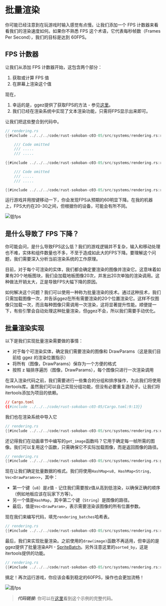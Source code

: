 # 批量渲染

你可能已经注意到在玩游戏时输入感觉有点慢。让我们添加一个 FPS 计数器来看看我们的渲染速度如何。如果你不熟悉 FPS 这个术语，它代表每秒帧数（Frames Per Second），我们的目标是达到 60FPS。

## FPS 计数器

让我们从添加 FPS 计数器开始，这包含两个部分：

1. 获取或计算 FPS 值
2. 在屏幕上渲染这个值

现在，
1. 幸运的是，ggez提供了获取FPS的方法 - 参见[这里](https://docs.rs/ggez/latest/ggez/timer/struct.TimeContext.html#method.fps)。  
2. 我们已经在渲染系统中实现了文本渲染功能，只需将FPS显示出来即可。  

让我们把这些整合到代码中。

```rust
// rendering.rs
{{#include ../../../code/rust-sokoban-c03-05/src/systems/rendering.rs:run_rendering}}

    /// Code omitted
    /// .....
    /// .....
    
{{#include ../../../code/rust-sokoban-c03-05/src/systems/rendering.rs:render_fps}}

    /// Code omitted
    /// .....
    /// .....

{{#include ../../../code/rust-sokoban-c03-05/src/systems/rendering.rs:run_rendering_end}}
```


运行游戏并用按键移动一下，你会发现FPS从预期的60明显下降。在我的机器上，FPS大约在20-30之间，但根据你的设备，可能会有所不同。

![低fps](./images/low_fps.png)

## 是什么导致了 FPS 下降？

你可能会问，是什么导致FPS这么低？我们的游戏逻辑并不复杂，输入和移动处理也不难，实体和组件数量也不多，不至于造成如此大的FPS下降。要理解这个问题，我们需要深入分析当前渲染系统的工作原理。

目前，对于每个可渲染的实体，我们都会确定要渲染的图像并渲染它。这意味着如果有20个地板图块，我们会加载地板图像20次，并发出20次单独的渲染调用。这种做法开销太大，正是导致FPS大幅下降的原因。

如何解决这个问题？我们可以使用一种称为批量渲染的技术。通过这种技术，我们只需加载图像一次，并告诉ggez在所有需要渲染的20个位置渲染它。这样不仅图像只加载一次，而且每种图像只需调用一次渲染，这将显著提升性能。顺便提一下，有些引擎会自动处理这种批量渲染，但ggez不会，所以我们需要手动优化。

## 批量渲染实现

以下是我们实现批量渲染需要做的事情：

* 对于每个可渲染实体，确定我们需要渲染的图像和 DrawParams（这是我们目前给 ggez 的渲染位置指示）
* 将所有（图像，DrawParams）保存为一个方便的格式
* 按照 z 轴排序遍历（图像，DrawParams），每个图像只进行一次渲染调用

在深入渲染代码之前，我们需要进行一些集合的分组和排序操作，为此我们将使用itertools库。虽然我们可以自己实现分组功能，但没有必要重复造轮子。让我们将itertools添加为项目的依赖。

```toml
// Cargo.toml
{{#include ../../../code/rust-sokoban-c03-05/Cargo.toml:9:13}}
```

我们也在渲染系统中导入它

```rust
// rendering.rs
{{#include ../../../code/rust-sokoban-c03-05/src/systems/rendering.rs:use_itertools}}
```

还记得我们在动画章节中编写的`get_image`函数吗？它用于确定每一帧所需的图像。我们可以复用这个函数，只需确保它不实际加载图像，而是返回图像的路径。

```rust
// rendering.rs
{{#include ../../../code/rust-sokoban-c03-05/src/systems/rendering.rs:get_image}}
```

现在让我们确定批量数据的格式。我们将使用`HashMap<u8, HashMap<String, Vec<DrawParam>>>`，其中：


* 第一个键（`u8`）是z值 - 记住我们需要按z值从高到低渲染，以确保正确的顺序（例如地板应该在玩家下方等）。  
* 另一个值是`HashMap`，其中第二个键（`String`）是图像的路径。  
* 最后，值是`Vec<DrawParam>`，表示需要渲染该图像的所有位置参数。

现在我们来编写代码，填充`rendering_batches`哈希表。

```rust
// rendering.rs
{{#include ../../../code/rust-sokoban-c03-05/src/systems/rendering.rs:rendering_batches}}
```

最后，我们来实现批量渲染。之前使用的`draw(image)`函数不再适用，但幸运的是ggez提供了批量渲染API - [SpriteBatch](https://docs.rs/ggez/0.7.0/ggez/graphics/spritebatch/struct.SpriteBatch.html)。另外注意这里的`sorted_by`，这是itertools提供的功能。

```rust
// rendering.rs
{{#include ../../../code/rust-sokoban-c03-05/src/systems/rendering.rs:rendering_batches_2}}
```

搞定！再次运行游戏，你应该会看到稳定的60FPS，操作也会更加流畅！


![高fps](./images/high_fps.png)

> **_代码链接:_** 你可以在[这里](https://github.com/iolivia/rust-sokoban/tree/master/code/rust-sokoban-c03-05)看到这个示例的完整代码。
